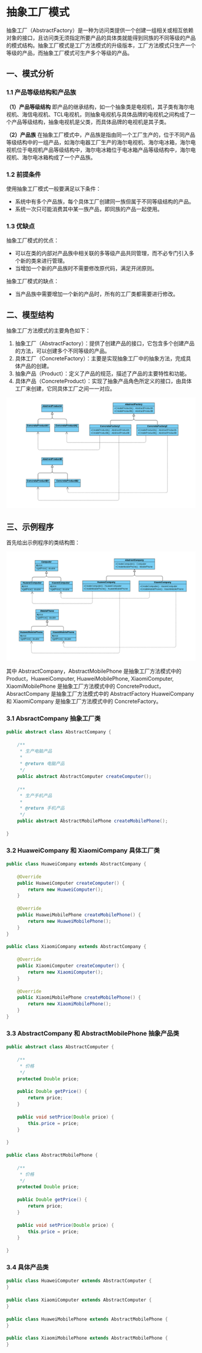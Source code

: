 # 抽象工厂模式

抽象工厂（AbstractFactory）是一种为访问类提供一个创建一组相关或相互依赖对象的接口，且访问类无须指定所要产品的具体类就能得到同族的不同等级的产品的模式结构。抽象工厂模式是工厂方法模式的升级版本，工厂方法模式只生产一个等级的产品，而抽象工厂模式可生产多个等级的产品。


## 一、模式分析

### 1.1 产品等级结构和产品族

**（1）产品等级结构**
即产品的继承结构，如一个抽象类是电视机，其子类有海尔电视机、海信电视机、TCL电视机，则抽象电视机与具体品牌的电视机之间构成了一个产品等级结构，抽象电视机是父类，而具体品牌的电视机是其子类。

**（2）产品族**
在抽象工厂模式中，产品族是指由同一个工厂生产的，位于不同产品等级结构中的一组产品，如海尔电器工厂生产的海尔电视机、海尔电冰箱，海尔电视机位于电视机产品等级结构中，海尔电冰箱位于电冰箱产品等级结构中，海尔电视机、海尔电冰箱构成了一个产品族。

### 1.2 前提条件

使用抽象工厂模式一般要满足以下条件：
- 系统中有多个产品族，每个具体工厂创建同一族但属于不同等级结构的产品。
- 系统一次只可能消费其中某一族产品，即同族的产品一起使用。

### 1.3 优缺点

抽象工厂模式的优点：
- 可以在类的内部对产品族中相关联的多等级产品共同管理，而不必专门引入多个新的类来进行管理。
- 当增加一个新的产品族时不需要修改原代码，满足开闭原则。

抽象工厂模式的缺点：
- 当产品族中需要增加一个新的产品时，所有的工厂类都需要进行修改。


## 二、模型结构

抽象工厂方法模式的主要角色如下：
1. 抽象工厂（AbstractFactory）：提供了创建产品的接口，它包含多个创建产品的方法，可以创建多个不同等级的产品。
2. 具体工厂（ConcreteFactory）：主要是实现抽象工厂中的抽象方法，完成具体产品的创建。
3. 抽象产品（Product）：定义了产品的规范，描述了产品的主要特性和功能。
4. 具体产品（ConcreteProduct）：实现了抽象产品角色所定义的接口，由具体工厂来创建，它同具体工厂之间一一对应。

![抽象工厂方法模型结构](./assets/abstractfactory.png)


## 三、示例程序

首先给出示例程序的类结构图：

![示例程序类结构图](./assets/company_abstractfactory.png)

其中 AbstractCompany，AbstractMobilePhone 是抽象工厂方法模式中的 Product，HuaweiComputer, HuaweiMobilePhone, XiaomiComputer, XiaomiMobilePhone 是抽象工厂方法模式中的 ConcreteProduct，AbsractCompany 是抽象工厂方法模式中的 AbstractFactory
HuaweiCompany 和 XiaomiCompany 是抽象工厂方法模式中的 ConcreteFactory。

### 3.1 AbsractCompany 抽象工厂类

```java
public abstract class AbstractCompany {

    /**
     * 生产电脑产品
     *
     * @return 电脑产品
     */
    public abstract AbstractComputer createComputer();

    /**
     * 生产手机产品
     *
     * @return 手机产品
     */
    public abstract AbstractMobilePhone createMobilePhone();

}
```

### 3.2 HuaweiCompany 和 XiaomiCompany 具体工厂类

```java
public class HuaweiCompany extends AbstractCompany {

    @Override
    public HuaweiComputer createComputer() {
        return new HuaweiComputer();
    }

    @Override
    public HuaweiMobilePhone createMobilePhone() {
        return new HuaweiMobilePhone();
    }
}

public class XiaomiCompany extends AbstractCompany {

    @Override
    public XiaomiComputer createComputer() {
        return new XiaomiComputer();
    }

    @Override
    public XiaomiMobilePhone createMobilePhone() {
        return new XiaomiMobilePhone();
    }
}
```

### 3.3 AbstractCompany 和 AbstractMobilePhone 抽象产品类

```java
public abstract class AbstractComputer {

    /**
     * 价格
     */
    protected Double price;

    public Double getPrice() {
        return price;
    }

    public void setPrice(Double price) {
        this.price = price;
    }

}

public class AbstractMobilePhone {

    /**
     * 价格
     */
    protected Double price;

    public Double getPrice() {
        return price;
    }

    public void setPrice(Double price) {
        this.price = price;
    }

}
```

### 3.4 具体产品类

```java
public class HuaweiComputer extends AbstractComputer {
}

public class XiaomiComputer extends AbstractComputer {
}

public class HuaweiMobilePhone extends AbstractMobilePhone {
}

public class XiaomiMobilePhone extends AbstractMobilePhone {
}
```
